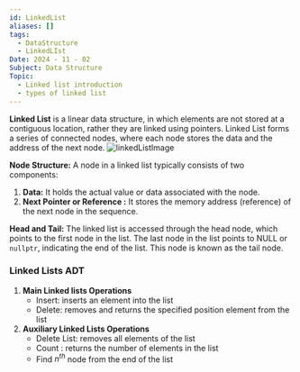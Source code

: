 ```yaml
---
id: LinkedList
aliases: []
tags:
  - DataStructure
  - LinkedLIst
Date: 2024 - 11 - 02
Subject: Data Structure
Topic:
  - Linked list introduction
  - types of linked list
---
```

**Linked List** is a linear data structure, in which elements are not stored at a contiguous location, rather they are linked using pointers. Linked List forms a series of connected nodes, where each node stores the data and the address of the next node.
![linkedListImage](https://media.geeksforgeeks.org/wp-content/uploads/20220712172013/Singlelinkedlist.png)

**Node Structure:** A node in a linked list typically consists of two components:

1. **Data:** It holds the actual value or data associated with the node.
2. **Next Pointer or Reference :** It stores the memory address (reference) of the next node in the sequence.

**Head and Tail:** The linked list is accessed through the head node, which points to the first node in the list. The last node in the list points to NULL or `nullptr`, indicating the end of the list. This node is known as the tail node.


### Linked Lists ADT
1. **Main Linked lists Operations**
	- Insert: inserts an element into the list
	- Delete: removes and returns the specified position element from the list
2. **Auxiliary Linked Lists Operations**
	- Delete List: removes all elements of the list
	- Count : returns the number of elements in the list
	- Find $n^{th}$ node from the end of the list



